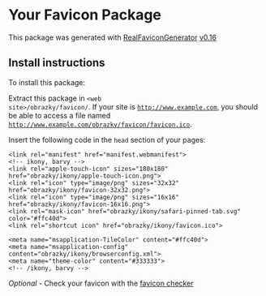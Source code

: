 # Your Favicon Package

This package was generated with [RealFaviconGenerator](https://realfavicongenerator.net/) [v0.16](https://realfavicongenerator.net/change_log#v0.16)

## Install instructions

To install this package:

Extract this package in <code>&lt;web site&gt;/obrazky/favicon/</code>. If your site is <code>http://www.example.com</code>, you should be able to access a file named <code>http://www.example.com/obrazky/favicon/favicon.ico</code>.

Insert the following code in the `head` section of your pages:

    <link rel="manifest" href="manifest.webmanifest">
    <!-- ikony, barvy -->
    <link rel="apple-touch-icon" sizes="180x180" href="obrazky/ikony/apple-touch-icon.png">
    <link rel="icon" type="image/png" sizes="32x32" href="obrazky/ikony/favicon-32x32.png">
    <link rel="icon" type="image/png" sizes="16x16" href="obrazky/ikony/favicon-16x16.png">
    <link rel="mask-icon" href="obrazky/ikony/safari-pinned-tab.svg" color="#ffc40d">
    <link rel="shortcut icon" href="obrazky/ikony/favicon.ico">

    <meta name="msapplication-TileColor" content="#ffc40d">
    <meta name="msapplication-config" content="obrazky/ikony/browserconfig.xml">
    <meta name="theme-color" content="#333333">
    <!-- /ikony, barvy -->

*Optional* - Check your favicon with the [favicon checker](https://realfavicongenerator.net/favicon_checker)